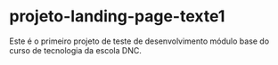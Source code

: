 # projeto-landing-page-texte1
Este é o primeiro projeto de teste de desenvolvimento módulo base do curso de tecnologia da escola DNC.
